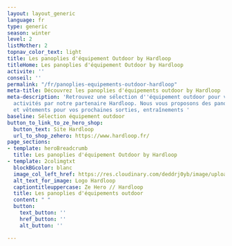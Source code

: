 ```yaml
---
layout: layout_generic
language: fr
type: generic
season: winter
level: 2
listMother: 2
topnav_color_text: light
title: Les panoplies d'équipement Outdoor by Hardloop
titleHome: Les panoplies d'équipement Outdoor by Hardloop
activite: ''
conseil: ''
permalink: "/fr/panoplies-equipements-outdoor-hardloop"
meta-title: Découvrez les panoplies d'équipements outdoor by Hardloop
meta-description: 'Retrouvez une sélection d''équipement outdoor pour vos prochaine
  activités par notre partenaire Hardloop. Nous vous proposons des panoplies d''équipements
  et vêtements pour vos prochaines sorties, entraînements '
baseline: Sélection équipement outdoor
button_to_link_to_ze_hero_shop:
  button_text: Site Hardloop
  url_to_shop_zehero: https://www.hardloop.fr/
page_sections:
- template: heroBreadcrumb
  title: Les panoplies d'équipement Outdoor by Hardloop
- template: 2colimgtxt
  blockBGcolor: blanc
  image_col_left_href: https://res.cloudinary.com/deddrj0yb/image/upload/v1661841508/website/Hardloop/1547938_932944156724936_4729232105917545800_o.jpg
  alt_text_for_image: Logo Hardloop
  captiontitleuppercase: Ze Hero // Hardloop
  title: Les panoplies d'équipements outdoor
  content: " "
  button:
    text_button: ''
    href_button: ''
    alt_button: ''

---
```

